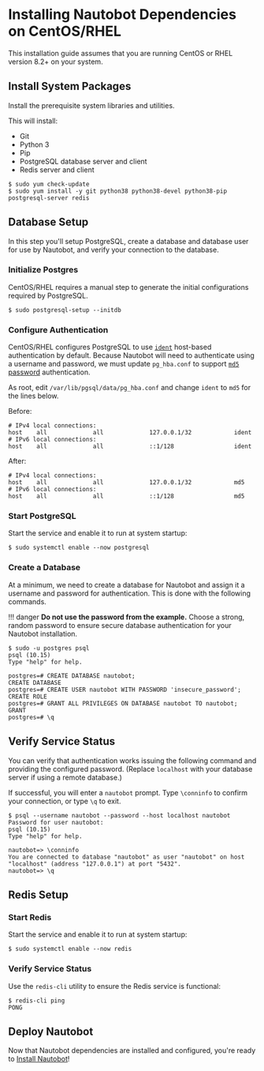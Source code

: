 # Installing Nautobot Dependencies on CentOS/RHEL

This installation guide assumes that you are running CentOS or RHEL version 8.2+ on your system.

## Install System Packages

Install the prerequisite system libraries and utilities.

This will install:

- Git
- Python 3
- Pip
- PostgreSQL database server and client
- Redis server and client

```no-highlight
$ sudo yum check-update
$ sudo yum install -y git python38 python38-devel python38-pip postgresql-server redis
```

## Database Setup

In this step you'll setup PostgreSQL, create a database and database user for use by Nautobot, and verify your
connection to the database.

### Initialize Postgres

CentOS/RHEL requires a manual step to generate the initial configurations required by PostgreSQL.

```no-highlight
$ sudo postgresql-setup --initdb
```

### Configure Authentication

CentOS/RHEL configures PostgreSQL to use [`ident`](https://www.postgresql.org/docs/current/auth-ident.html) host-based authentication by default. Because Nautobot will need to authenticate using a username and password, we must update `pg_hba.conf` to support [`md5` password](https://www.postgresql.org/docs/current/auth-password.html) authentication.

As root, edit `/var/lib/pgsql/data/pg_hba.conf` and change `ident` to `md5` for the lines below.

Before: 
```no-highlight
# IPv4 local connections:
host    all             all             127.0.0.1/32            ident
# IPv6 local connections:
host    all             all             ::1/128                 ident
```

After:
```no-highlight
# IPv4 local connections:
host    all             all             127.0.0.1/32            md5
# IPv6 local connections:
host    all             all             ::1/128                 md5
```

### Start PostgreSQL

Start the service and enable it to run at system startup:

```no-highlight
$ sudo systemctl enable --now postgresql
```

### Create a Database

At a minimum, we need to create a database for Nautobot and assign it a username and password for authentication. This
is done with the following commands.

!!! danger
    **Do not use the password from the example.** Choose a strong, random password to ensure secure database
    authentication for your Nautobot installation.

```no-highlight
$ sudo -u postgres psql
psql (10.15)
Type "help" for help.

postgres=# CREATE DATABASE nautobot;
CREATE DATABASE
postgres=# CREATE USER nautobot WITH PASSWORD 'insecure_password';
CREATE ROLE
postgres=# GRANT ALL PRIVILEGES ON DATABASE nautobot TO nautobot;
GRANT
postgres=# \q
```

## Verify Service Status

You can verify that authentication works issuing the following command and providing the configured password. (Replace `localhost` with your database server if using a remote database.)

If successful, you will enter a `nautobot` prompt. Type `\conninfo` to confirm your connection, or type `\q` to exit.

```no-highlight
$ psql --username nautobot --password --host localhost nautobot
Password for user nautobot:
psql (10.15)
Type "help" for help.

nautobot=> \conninfo
You are connected to database "nautobot" as user "nautobot" on host "localhost" (address "127.0.0.1") at port "5432".
nautobot=> \q
```

## Redis Setup

### Start Redis

Start the service and enable it to run at system startup:

```no-highlight
$ sudo systemctl enable --now redis
```

### Verify Service Status

Use the `redis-cli` utility to ensure the Redis service is functional:

```no-highlight
$ redis-cli ping
PONG
```

## Deploy Nautobot

Now that Nautobot dependencies are installed and configured, you're ready to [Install Nautobot](../nautobot)!
